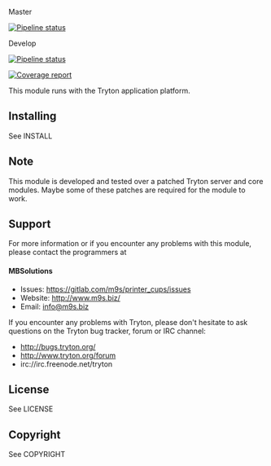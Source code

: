 Master

[![Pipeline status](https://gitlab.com/m9s/printer_cups/badges/master/pipeline.svg)](https://gitlab.com/m9s/printer_cups/commits/master)

Develop

[![Pipeline status](https://gitlab.com/m9s/printer_cups/badges/develop/pipeline.svg)](https://gitlab.com/m9s/printer_cups/commits/develop)

[![Coverage report](https://gitlab.com/m9s/printer_cups/badges/develop/coverage.svg)](http://m9s.gitlab.io/printer_cups)



This module runs with the Tryton application platform.

Installing
----------

See INSTALL

Note
----

This module is developed and tested over a patched Tryton server and
core modules. Maybe some of these patches are required for the module to work.

Support
-------

For more information or if you encounter any problems with this module,
please contact the programmers at

#### MBSolutions

   * Issues:   https://gitlab.com/m9s/printer_cups/issues
   * Website:  http://www.m9s.biz/
   * Email:    info@m9s.biz

If you encounter any problems with Tryton, please don't hesitate to ask
questions on the Tryton bug tracker, forum or IRC channel:

   * http://bugs.tryton.org/
   * http://www.tryton.org/forum
   * irc://irc.freenode.net/tryton

License
-------

See LICENSE

Copyright
---------

See COPYRIGHT

